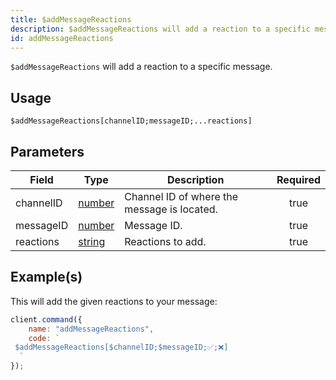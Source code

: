```yaml
---
title: $addMessageReactions
description: $addMessageReactions will add a reaction to a specific message.
id: addMessageReactions
---
```


`$addMessageReactions` will add a reaction to a specific message.

## Usage

```aoi
$addMessageReactions[channelID;messageID;...reactions]
```

## Parameters

| Field     | Type                                                                                              | Description                                 | Required |
| --------- | ------------------------------------------------------------------------------------------------- | ------------------------------------------- | :------: |
| channelID | [number](https://developer.mozilla.org/en-US/docs/Web/JavaScript/Reference/Global_Objects/Number) | Channel ID of where the message is located. |   true   |
| messageID | [number](https://developer.mozilla.org/en-US/docs/Web/JavaScript/Reference/Global_Objects/Number) | Message ID.                                 |   true   |
| reactions | [string](https://developer.mozilla.org/en-US/docs/Web/JavaScript/Reference/Global_Objects/String) | Reactions to add.                           |   true   |

## Example(s)

This will add the given reactions to your message:

```javascript
client.command({
    name: "addMessageReactions",
    code: `
 $addMessageReactions[$channelID;$messageID;✅;❌]
  `
});
```
